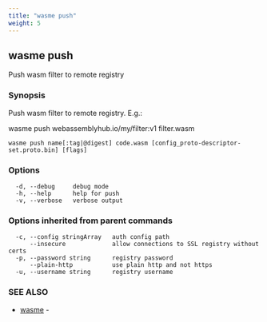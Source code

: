 ```yaml
---
title: "wasme push"
weight: 5
---
```

## wasme push

Push wasm filter to remote registry

### Synopsis

Push wasm filter to remote registry. E.g.:

wasme push webassemblyhub.io/my/filter:v1 filter.wasm


```
wasme push name[:tag|@digest] code.wasm [config_proto-descriptor-set.proto.bin] [flags]
```

### Options

```
  -d, --debug     debug mode
  -h, --help      help for push
  -v, --verbose   verbose output
```

### Options inherited from parent commands

```
  -c, --config stringArray   auth config path
      --insecure             allow connections to SSL registry without certs
  -p, --password string      registry password
      --plain-http           use plain http and not https
  -u, --username string      registry username
```

### SEE ALSO

* [wasme](../wasme)	 - 


